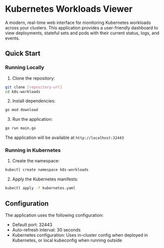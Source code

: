 # Kubernetes Workloads Viewer

A modern, real-time web interface for monitoring Kubernetes workloads across your clusters. This application provides a user-friendly dashboard to view deployments, stateful sets and pods with their current status, logs, and events.

## Quick Start

### Running Locally

1. Clone the repository:

```bash
git clone [repository-url]
cd k8s-workloads
```

2. Install dependencies:

```bash
go mod download
```

3. Run the application:

```bash
go run main.go
```

The application will be available at `http://localhost:32443`

### Running in Kubernetes

1. Create the namespace:

```bash
kubectl create namespace k8s-workloads
```

2. Apply the Kubernetes manifests:

```bash
kubectl apply -f kubernetes.yaml
```

## Configuration

The application uses the following configuration:

- Default port: 32443
- Auto-refresh interval: 30 seconds
- Kubernetes configuration: Uses in-cluster config when deployed in Kubernetes, or local kubeconfig when running outside

